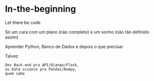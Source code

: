 # In-the-beginning
Let there be code

Só um cara com um plano (não completo) e um sonho (não tão definido assim)

Aprender Python, Banco de Dados e depois o que precisar

  Talvez 
  
    Dev Back-end pra API/Django/Flask, 
    ou Data science pra Pandas/Numpy, 
    quem sabe
